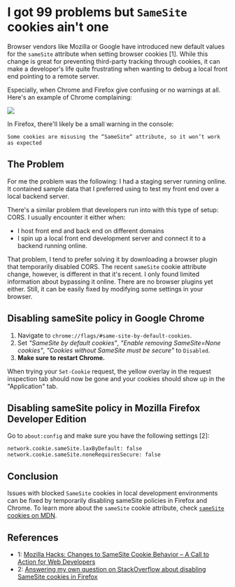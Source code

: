 # I got 99 problems but `SameSite` cookies ain't one

Browser vendors like Mozilla or Google have introduced new default values for
the `sameSite` attribute when setting browser cookies [1]. While this change is
great for preventing third-party tracking through cookies, it can make a
developer's life quite frustrating when wanting to debug a local front end
pointing to a remote server.

Especially, when Chrome and Firefox give confusing or no warnings at all. Here's
an example of Chrome complaining:

![](/assets/images/chrome_samesite.png)

In Firefox, there'll likely be a small warning in the console:

```
Some cookies are misusing the “SameSite“ attribute, so it won’t work as expected
```

## The Problem

For me the problem was the following: I had a staging server running online. It
contained sample data that I preferred using to test my front end over a local
backend server.

There's a similar problem that developers run into with this type of setup:
CORS. I usually encounter it either when:

- I host front end and back end on different domains
- I spin up a local front end development server and connect it to a backend
  running online.

That problem, I tend to prefer solving it by downloading a browser plugin that
temporarily disabled CORS. The recent `sameSite` cookie attribute change,
however, is different in that it's recent. I only found limited information
about bypassing it online. There are no browser plugins yet either. Still, it
can be easily fixed by modifying some settings in your browser.

## Disabling sameSite policy in Google Chrome

1. Navigate to `chrome://flags/#same-site-by-default-cookies`.
2. Set _"SameSite by default cookies"_, _"Enable removing SameSite=None
   cookies"_, _"Cookies without SameSite must be secure"_ to `Disabled`.
3. **Make sure to restart Chrome.**

When trying your `Set-Cookie` request, the yellow overlay in the
request inspection tab should now be gone and your cookies should show up in
the "Application" tab.

## Disabling sameSite policy in Mozilla Firefox Developer Edition

Go to `about:config` and make sure you have the following settings
[2]:

```
network.cookie.sameSite.laxByDefault: false
network.cookie.sameSite.noneRequiresSecure: false
```

## Conclusion

Issues with blocked `SameSite` cookies in local development environments can be
fixed by temporarily disabling sameSite policies in Firefox and Chrome. To
learn more about the `sameSite` cookie attribute, check [`sameSite` cookies on
MDN](https://developer.mozilla.org/en-US/docs/Web/HTTP/Headers/Set-Cookie/SameSite).

## References

- 1: [Mozilla Hacks: Changes to SameSite Cookie Behavior – A Call to Action for
  Web
  Developers](https://hacks.mozilla.org/2020/08/changes-to-samesite-cookie-behavior/)
- 2: [Answering my own question on StackOverflow about disabling SameSite
  cookies in
  Firefox](https://stackoverflow.com/questions/65130753/disable-samesite-cookie-policy-in-firefox-developer-edition/65130891#65130891)
